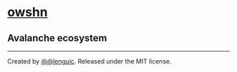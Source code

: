 # [owshn](https://owshn.com)

## Avalanche ecosystem

---

Created by [@@lenguic](https://github.com/lenguic). Released under the MIT license.
